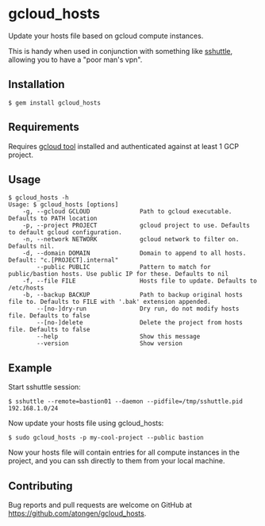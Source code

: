 # gcloud_hosts

Update your hosts file based on gcloud compute instances.

This is handy when used in conjunction with something like [sshuttle](https://github.com/sshuttle/sshuttle),
allowing you to have a "poor man's vpn".

## Installation

```shell
$ gem install gcloud_hosts
```

## Requirements

Requires [gcloud tool](https://cloud.google.com/sdk/gcloud/) installed and authenticated against at least 1 GCP project.

## Usage

```shell
$ gcloud_hosts -h
Usage: $ gcloud_hosts [options]
    -g, --gcloud GCLOUD              Path to gcloud executable. Defaults to PATH location
    -p, --project PROJECT            gcloud project to use. Defaults to default gcloud configuration.
    -n, --network NETWORK            gcloud network to filter on. Defaults nil.
    -d, --domain DOMAIN              Domain to append to all hosts. Default: "c.[PROJECT].internal"
        --public PUBLIC              Pattern to match for public/bastion hosts. Use public IP for these. Defaults to nil
    -f, --file FILE                  Hosts file to update. Defaults to /etc/hosts
    -b, --backup BACKUP              Path to backup original hosts file to. Defaults to FILE with '.bak' extension appended.
        --[no-]dry-run               Dry run, do not modify hosts file. Defaults to false
        --[no-]delete                Delete the project from hosts file. Defaults to false
        --help                       Show this message
        --version                    Show version
```

## Example

Start sshuttle session:

```shell
$ sshuttle --remote=bastion01 --daemon --pidfile=/tmp/sshuttle.pid 192.168.1.0/24
```

Now update your hosts file using gcloud_hosts:

```shell
$ sudo gcloud_hosts -p my-cool-project --public bastion
```

Now your hosts file will contain entries for all compute instances in the project,
and you can ssh directly to them from your local machine.

## Contributing

Bug reports and pull requests are welcome on GitHub at https://github.com/atongen/gcloud_hosts.

